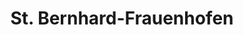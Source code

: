 ---
title: St. Bernhard-Frauenhofen
url: /st-bernhard-frauenhofen/
latitude: 48.664
longitude: 15.634
---